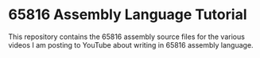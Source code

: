 # 65816 Assembly Language Tutorial

This repository contains the 65816 assembly source files for the various videos
I am posting to YouTube about writing in 65816 assembly language.
